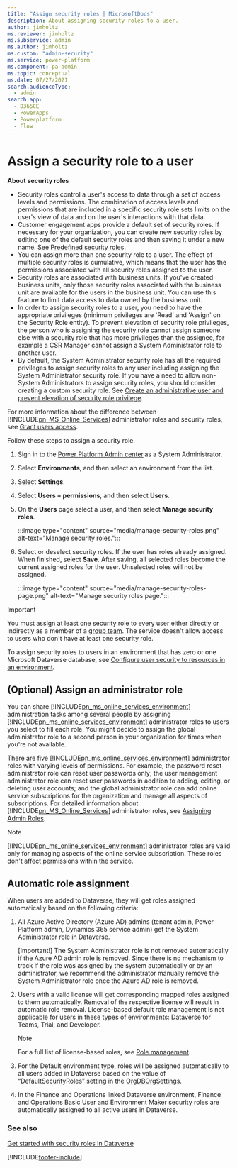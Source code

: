 ```yaml
---
title: "Assign security roles | MicrosoftDocs"
description: About assigning security roles to a user.
author: jimholtz
ms.reviewer: jimholtz
ms.subservice: admin
ms.author: jimholtz
ms.custom: "admin-security"
ms.service: power-platform
ms.component: pa-admin
ms.topic: conceptual
ms.date: 07/27/2021
search.audienceType: 
  - admin
search.app:
  - D365CE
  - PowerApps
  - Powerplatform
  - Flow
---
```

# Assign a security role to a user  

**About security roles**

 - Security roles control a user's access to data through a set of access levels and permissions. The combination of access levels and permissions that are included in a specific security role sets limits on the user's view of data and on the user's interactions with that data.  
 - Customer engagement apps provide a default set of security roles. If necessary for your organization, you can create new security roles by editing one of the default security roles and then saving it under a new name. See [Predefined security roles](database-security.md#predefined-security-roles).
 - You can assign more than one security role to a user. The effect of multiple security roles is cumulative, which means that the user has the permissions associated with all security roles assigned to the user.  
- Security roles are associated with business units. If you've created business units, only those security roles associated with the business unit are available for the users in the business unit. You can use this feature to limit data access to data owned by the business unit.  
- In order to assign security roles to a user, you need to have the appropriate privileges (minimum privileges are 'Read' and 'Assign' on the Security Role entity). To prevent elevation of security role privileges, the person who is assigning the security role cannot assign someone else with a security role that has more privileges than the assignee, for example a CSR Manager cannot assign a System Administrator role to another user. 
- By default, the System Administrator security role has all the required privileges to assign security roles to any user including assigning the System Administrator security role. If you have a need to allow non-System Administrators to assign security roles, you should consider creating a custom security role. See [Create an administrative user and prevent elevation of security role privilege](prevent-elevation-security-role-privilege.md). 

 For more information about the difference between [!INCLUDE[pn_MS_Online_Services](../includes/pn-ms-online-services.md)] administrator roles and security roles, see [Grant users access](grant-users-access.md).  
  
Follow these steps to assign a security role.

1. Sign in to the [Power Platform Admin center](https://admin.powerplatform.microsoft.com) as a System Administrator. 

2. Select **Environments**, and then select an environment from the list.

3. Select **Settings**.

4. Select **Users + permissions**, and then select **Users**.

5. On the **Users** page select a user, and then select **Manage security roles**.

   :::image type="content" source="media/manage-security-roles.png" alt-text="Manage security roles.":::

6. Select or deselect security roles. If the user has roles already assigned. When finished, select **Save**.  After saving, all selected roles become the current assigned roles for the user.  Unselected roles will not be assigned. 

   :::image type="content" source="media/manage-security-roles-page.png" alt-text="Manage security roles page.":::

> [!IMPORTANT] 
> You must assign at least one security role to every user either directly or indirectly as a member of a [group team](manage-group-teams.md). The service doesn't allow access to users who don't have at least one security role.

To assign security roles to users in an environment that has zero or one Microsoft Dataverse database, see [Configure user security to resources in an environment](database-security.md). 

## (Optional) Assign an administrator role  
 You can share [!INCLUDE[pn_ms_online_services_environment](../includes/pn-ms-online-services-environment.md)] administration tasks among several people by assigning [!INCLUDE[pn_ms_online_services_environment](../includes/pn-ms-online-services-environment.md)] administrator roles to users you select to fill each role. You might decide to assign the global administrator role to a second person in your organization for times when you're not available.  
  
 There are five [!INCLUDE[pn_ms_online_services_environment](../includes/pn-ms-online-services-environment.md)] administrator roles with varying levels of permissions. For example, the password reset administrator role can reset user passwords only; the user management administrator role can reset user passwords in addition to adding, editing, or deleting user accounts; and the global administrator role can add online service subscriptions for the organization and manage all aspects of subscriptions. For detailed information about [!INCLUDE[pn_MS_Online_Services](../includes/pn-ms-online-services.md)] administrator roles, see [Assigning Admin Roles](/microsoft-365/admin/add-users/assign-admin-roles).  
  
> [!NOTE]
> [!INCLUDE[pn_ms_online_services_environment](../includes/pn-ms-online-services-environment.md)] administrator roles are valid only for managing aspects of the online service subscription. These roles don't affect permissions within the service.

## Automatic role assignment

When users are added to Dataverse, they will get roles assigned automatically based on the following criteria: 

1. All Azure Active Directory (Azure AD) admins (tenant admin, Power Platform admin, Dynamics 365 service admin) get the System Administrator role in Dataverse. 

   [Important!] The System Administrator role is not removed automatically if the Azure AD admin role is removed. Since there is no mechanism to track if the role was assigned by the system automatically or by an administrator, we recommend the administrator manually remove the System Administrator role once the Azure AD role is removed. 

2. Users with a valid license will get corresponding mapped roles assigned to them automatically. Removal of the respective license will result in automatic role removal. License-based default role management is not applicable for users in these types of environments: Dataverse for Teams, Trial, and Developer. 

   > [!NOTE]
   > For a full list of license-based roles, see [Role management](https://dev.azure.com/dynamicscrm/OneCRM/_wiki/wikis/OneCRM.wiki/16157/Role-management?anchor=license-based-roles).

4. For the Default environment type, roles will be assigned automatically to all users added in Dataverse based on the value of “DefaultSecurityRoles” setting in the [OrgDBOrgSettings](https://support.microsoft.com/topic/orgdborgsettings-tool-for-microsoft-dynamics-crm-20a10f46-2a24-a156-7144-365d49b842ba). 

5. In the Finance and Operations linked Dataverse environment, Finance and Operations Basic User and Environment Maker security roles are automatically assigned to all active users in Dataverse. 

### See also
[Get started with security roles in Dataverse](/learn/modules/get-started-security-roles/)


[!INCLUDE[footer-include](../includes/footer-banner.md)]